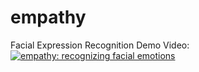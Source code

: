 # empathy
Facial Expression Recognition
Demo Video:
[![empathy: recognizing facial emotions](https://img.youtube.com/vi/VA9XoLuN2gM/0.jpg)](https://www.youtube.com/watch?v=VA9XoLuN2gM+)
